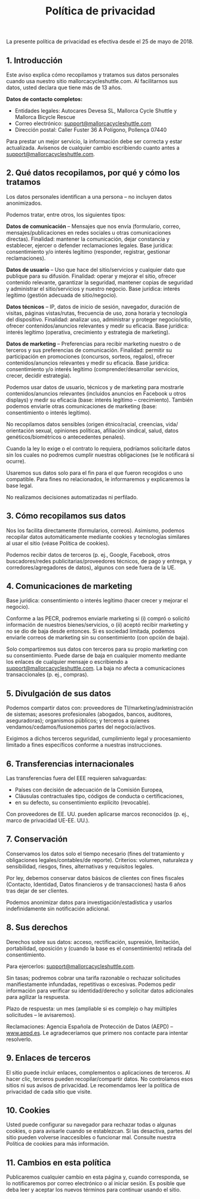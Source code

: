﻿---
title: "Política de privacidad"
---

La presente política de privacidad es efectiva desde el 25 de mayo de 2018.

## 1. Introducción

Este aviso explica cómo recopilamos y tratamos sus datos personales cuando usa nuestro sitio mallorcacycleshuttle.com. Al facilitarnos sus datos, usted declara que tiene más de 13 años.

**Datos de contacto completos:**
- Entidades legales: Autocares Devesa SL, Mallorca Cycle Shuttle y Mallorca Bicycle Rescue
- Correo electrónico: support@mallorcacycleshuttle.com
- Dirección postal: Caller Fuster 36 A Polígono, Pollença 07440

Para prestar un mejor servicio, la información debe ser correcta y estar actualizada. Avísenos de cualquier cambio escribiendo cuanto antes a support@mallorcacycleshuttle.com.

## 2. Qué datos recopilamos, por qué y cómo los tratamos

Los datos personales identifican a una persona – no incluyen datos anonimizados.

Podemos tratar, entre otros, los siguientes tipos:

**Datos de comunicación** – Mensajes que nos envía (formulario, correo, mensajes/publicaciones en redes sociales u otras comunicaciones directas). Finalidad: mantener la comunicación, dejar constancia y establecer, ejercer o defender reclamaciones legales. Base jurídica: consentimiento y/o interés legítimo (responder, registrar, gestionar reclamaciones).

**Datos de usuario** – Uso que hace del sitio/servicios y cualquier dato que publique para su difusión. Finalidad: operar y mejorar el sitio, ofrecer contenido relevante, garantizar la seguridad, mantener copias de seguridad y administrar el sitio/servicios y nuestro negocio. Base jurídica: interés legítimo (gestión adecuada de sitio/negocio).

**Datos técnicos** – IP, datos de inicio de sesión, navegador, duración de visitas, páginas vistas/rutas, frecuencia de uso, zona horaria y tecnología del dispositivo. Finalidad: analizar uso, administrar y proteger negocio/sitio, ofrecer contenidos/anuncios relevantes y medir su eficacia. Base jurídica: interés legítimo (operativa, crecimiento y estrategia de marketing).

**Datos de marketing** – Preferencias para recibir marketing nuestro o de terceros y sus preferencias de comunicación. Finalidad: permitir su participación en promociones (concursos, sorteos, regalos), ofrecer contenidos/anuncios relevantes y medir su eficacia. Base jurídica: consentimiento y/o interés legítimo (comprender/desarrollar servicios, crecer, decidir estrategia).

Podemos usar datos de usuario, técnicos y de marketing para mostrarle contenidos/anuncios relevantes (incluidos anuncios en Facebook u otros displays) y medir su eficacia (base: interés legítimo – crecimiento). También podemos enviarle otras comunicaciones de marketing (base: consentimiento o interés legítimo).

No recopilamos datos sensibles (origen étnico/racial, creencias, vida/ orientación sexual, opiniones políticas, afiliación sindical, salud, datos genéticos/biométricos o antecedentes penales).

Cuando la ley lo exige o el contrato lo requiera, podríamos solicitarle datos sin los cuales no podremos cumplir nuestras obligaciones (se le notificará si ocurre).

Usaremos sus datos solo para el fin para el que fueron recogidos o uno compatible. Para fines no relacionados, le informaremos y explicaremos la base legal.

No realizamos decisiones automatizadas ni perfilado.

## 3. Cómo recopilamos sus datos

Nos los facilita directamente (formularios, correos). Asimismo, podemos recopilar datos automáticamente mediante cookies y tecnologías similares al usar el sitio (véase Política de cookies).

Podemos recibir datos de terceros (p. ej., Google, Facebook, otros buscadores/redes publicitarias/proveedores técnicos, de pago y entrega, y corredores/agregadores de datos), algunos con sede fuera de la UE.

## 4. Comunicaciones de marketing

Base jurídica: consentimiento o interés legítimo (hacer crecer y mejorar el negocio).

Conforme a las PECR, podremos enviarle marketing si (i) compró o solicitó información de nuestros bienes/servicios, o (ii) aceptó recibir marketing y no se dio de baja desde entonces. Si es sociedad limitada, podemos enviarle correos de marketing sin su consentimiento (con opción de baja).

Solo compartiremos sus datos con terceros para su propio marketing con su consentimiento. Puede darse de baja en cualquier momento mediante los enlaces de cualquier mensaje o escribiendo a support@mallorcacycleshuttle.com. La baja no afecta a comunicaciones transaccionales (p. ej., compras).

## 5. Divulgación de sus datos

Podemos compartir datos con: proveedores de TI/marketing/administración de sistemas; asesores profesionales (abogados, bancos, auditores, aseguradoras); organismos públicos; y terceros a quienes vendamos/cedamos/fusionemos partes del negocio/activos.

Exigimos a dichos terceros seguridad, cumplimiento legal y procesamiento limitado a fines específicos conforme a nuestras instrucciones.

## 6. Transferencias internacionales

Las transferencias fuera del EEE requieren salvaguardas:

- Países con decisión de adecuación de la Comisión Europea,
- Cláusulas contractuales tipo, códigos de conducta o certificaciones,
- en su defecto, su consentimiento explícito (revocable).

Con proveedores de EE. UU. pueden aplicarse marcos reconocidos (p. ej., marco de privacidad UE-EE. UU.).

## 7. Conservación

Conservamos los datos solo el tiempo necesario (fines del tratamiento y obligaciones legales/contables/de reporte). Criterios: volumen, naturaleza y sensibilidad, riesgos, fines, alternativas y requisitos legales.

Por ley, debemos conservar datos básicos de clientes con fines fiscales (Contacto, Identidad, Datos financieros y de transacciones) hasta 6 años tras dejar de ser clientes.

Podemos anonimizar datos para investigación/estadística y usarlos indefinidamente sin notificación adicional.

## 8. Sus derechos

Derechos sobre sus datos: acceso, rectificación, supresión, limitación, portabilidad, oposición y (cuando la base es el consentimiento) retirada del consentimiento.

Para ejercerlos: support@mallorcacycleshuttle.com.

Sin tasas; podremos cobrar una tarifa razonable o rechazar solicitudes manifiestamente infundadas, repetitivas o excesivas. Podemos pedir información para verificar su identidad/derecho y solicitar datos adicionales para agilizar la respuesta.

Plazo de respuesta: un mes (ampliable si es complejo o hay múltiples solicitudes – le avisaremos).

Reclamaciones: Agencia Española de Protección de Datos (AEPD) – www.aepd.es. Le agradeceríamos que primero nos contacte para intentar resolverlo.

## 9. Enlaces de terceros

El sitio puede incluir enlaces, complementos o aplicaciones de terceros. Al hacer clic, terceros pueden recopilar/compartir datos. No controlamos esos sitios ni sus avisos de privacidad. Le recomendamos leer la política de privacidad de cada sitio que visite.

## 10. Cookies

Usted puede configurar su navegador para rechazar todas o algunas cookies, o para avisarle cuando se establezcan. Si las desactiva, partes del sitio pueden volverse inaccesibles o funcionar mal. Consulte nuestra Política de cookies para más información.

## 11. Cambios en esta política

Publicaremos cualquier cambio en esta página y, cuando corresponda, se lo notificaremos por correo electrónico o al iniciar sesión. Es posible que deba leer y aceptar los nuevos términos para continuar usando el sitio.
